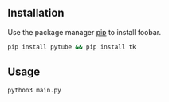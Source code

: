 ## Installation

Use the package manager [pip](https://pip.pypa.io/en/stable/) to install foobar.

```bash
pip install pytube && pip install tk
```

<hello test123>
<?php request?>

## Usage

```bash
python3 main.py
```
